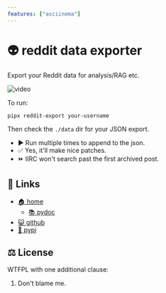 ```yaml
---
features: ["asciinema"]
---
```


# 👽 reddit data exporter

Export your Reddit data for analysis/RAG etc.

![video](https://bitplane.net/dev/python/reddit-export/reddit-export.cast.png)

To run:

```bash
pipx reddit-export your-username
```

Then check the `./data` dir for your JSON export.

* ▶️ Run multiple times to append to the json.
* ✅ Yes, it'll make nice patches.
* ⏩ IIRC won't search past the first archived post.

## 🔗 Links

* [🏠 home](https://bitplane.net/dev/python/reddit-exporter)
  * [📚 pydoc](https://bitplane.net/dev/python/reddit-exporter/pydoc)
* [😺 github](https://github.com/bitplane/reddit-exporter)
* [🐍 pypi](https://pypi.org/project/reddit-exporter)

## ⚖️  License

WTFPL with one additional clause:

1. Don't blame me.

